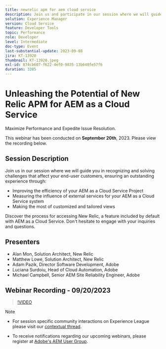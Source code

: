 ```yaml
---
title: newrelic apm for aem cloud service
description: Join us and participate in our session where we will guide you in recognizing and solving challenges that affect your end-user customers, ensuring an outstanding experience through improving the efficiency of your AEM as a Cloud Service Project, measuring the influence of external services for your AEM as a Cloud Service system, and making the most of customized and tailored views. Discover the process for accessing New Relic, a feature included by default with AEM as a Cloud Service. Don't hesitate to engage with your inquiries and questions.
solution: Experience Manager
version: Cloud Service
feature: Developer Tools
topic: Performance
role: Developer
level: Intermediate
doc-type: Event
last-substantial-update: 2023-09-08
jira: KT-13920
thumbnail: KT-13920.jpeg
exl-id: 874cb607-f622-4ef0-9835-13b640fe57f6
duration: 3385
---
```

# Unleashing the Potential of New Relic APM for AEM as a Cloud Service

Maximize Performance and Expedite Issue Resolution.

This webinar has been conducted on **September 20th**, 2023. Please view the recording below.

## Session Description

Join us in our session where we will guide you in recognizing and solving challenges that affect your end-user customers, ensuring an outstanding experience through: 

* Improving the efficiency of your AEM as a Cloud Service Project
* Measuring the influence of external services for your AEM as a Cloud Service system
* Making the most of customized and tailored views

Discover the process for accessing New Relic, a feature included by default with AEM as a Cloud Service. Don't hesitate to engage with your inquiries and questions.

## Presenters

* Alan Mon, Solution Architect, New Relic
* Matthew Lowe, Solution Architect, New Relic
* Adam Pazik, Director Software Development, Adobe
* Luciana Surdoiu, Head of Cloud Automation, Adobe
* Michael Campbell, Senior AEM Site Reliability Engineer, Adobe

## Webinar Recording - 09/20/2023

>[!VIDEO](https://video.tv.adobe.com/v/3424439/)

>[!NOTE]
>
>* For session specific community interactions on Experience League please visit our [contextual thread](https://adobe.ly/3sV67N5).
>
>* To receive notifications regarding our upcoming webinars, please register at [Adobe's AEM User Group](https://aem-augs.adobe.com/).
